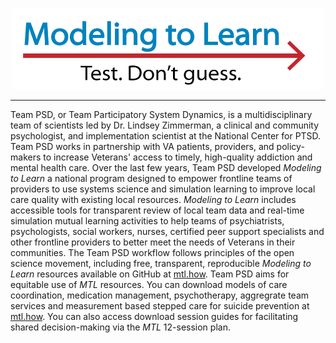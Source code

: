 
<!-- MTL Logo, HTML img tag -->
<p align="center">
  <img src = "https://raw.githubusercontent.com/lzim/teampsd/teampsd_style/mtl_logo/mtl_testdontguess_sm.png"
     height = "130" width = "500">
</p>

***

Team PSD, or Team Participatory System Dynamics, is a multidisciplinary team of scientists led by Dr. Lindsey Zimmerman, a clinical and community psychologist, and implementation scientist at the National Center for PTSD. Team PSD works in partnership with VA patients, providers, and policy-makers to increase Veterans' access to timely, high-quality addiction and mental health care. Over the last few years, Team PSD developed *Modeling to Learn* a national program designed to empower frontline teams of providers to use systems science and simulation learning to improve local care quality with existing local resources. *Modeling to Learn* includes accessible tools for transparent review of local team data and real-time simulation mutual learning activities to  help teams of psychiatrists, psychologists, social workers, nurses, certified peer support specialists and other frontline providers to better meet the needs of Veterans in their communities. The Team PSD workflow follows principles of the open science movement, including free, transparent, reproducible *Modeling to Learn* resources available on GitHub at [mtl.how](mtl.how). Team PSD aims for equitable use of *MTL* resources. You can download models of care coordination, medication management, psychotherapy, aggregrate team services and measurement based stepped care for suicide prevention at [mtl.how](mtl.how). You can also access download session guides for facilitating shared decision-making via the *MTL* 12-session plan.


